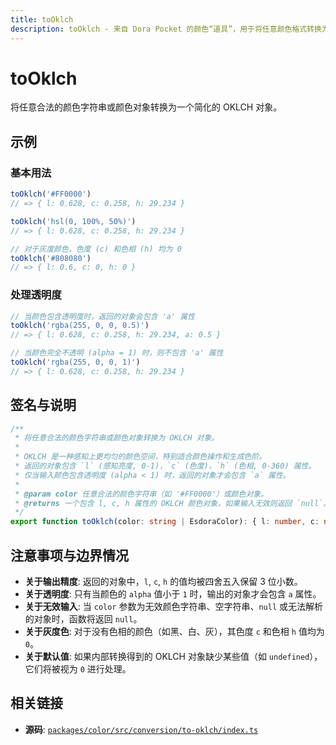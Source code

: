 ```yaml
---
title: toOklch
description: toOklch - 来自 Dora Pocket 的颜色“道具”，用于将任意颜色格式转换为 OKLCH 对象。
---
```


# toOklch

<!-- 1. 简介：一句话核心功能描述 -->

将任意合法的颜色字符串或颜色对象转换为一个简化的 OKLCH 对象。

<!-- 2. 示例：由核心功能和从测试用例中提炼的场景组成 -->

## 示例

### 基本用法

```typescript
toOklch('#FF0000')
// => { l: 0.628, c: 0.258, h: 29.234 }

toOklch('hsl(0, 100%, 50%)')
// => { l: 0.628, c: 0.258, h: 29.234 }

// 对于灰度颜色，色度 (c) 和色相 (h) 均为 0
toOklch('#808080')
// => { l: 0.6, c: 0, h: 0 }
```

### 处理透明度

```typescript
// 当颜色包含透明度时，返回的对象会包含 'a' 属性
toOklch('rgba(255, 0, 0, 0.5)')
// => { l: 0.628, c: 0.258, h: 29.234, a: 0.5 }

// 当颜色完全不透明 (alpha = 1) 时，则不包含 'a' 属性
toOklch('rgba(255, 0, 0, 1)')
// => { l: 0.628, c: 0.258, h: 29.234 }
```

<!-- 3. 签名与说明：合并了签名、参数、返回值的唯一技术核心 -->

## 签名与说明

```typescript
/**
 * 将任意合法的颜色字符串或颜色对象转换为 OKLCH 对象。
 *
 * OKLCH 是一种感知上更均匀的颜色空间，特别适合颜色操作和生成色阶。
 * 返回的对象包含 `l` (感知亮度, 0-1)，`c` (色度)，`h` (色相, 0-360) 属性。
 * 仅当输入颜色包含透明度 (alpha < 1) 时，返回的对象才会包含 `a` 属性。
 *
 * @param color 任意合法的颜色字符串（如 '#FF0000'）或颜色对象。
 * @returns 一个包含 l, c, h 属性的 OKLCH 颜色对象，如果输入无效则返回 `null`。
 */
export function toOklch(color: string | EsdoraColor): { l: number, c: number, h: number, a?: number } | null
```

<!-- 4. 注意事项与边界情况：建立用户信任 -->

## 注意事项与边界情况

- **关于输出精度**: 返回的对象中，`l`, `c`, `h` 的值均被四舍五入保留 3 位小数。
- **关于透明度**: 只有当颜色的 `alpha` 值小于 `1` 时，输出的对象才会包含 `a` 属性。
- **关于无效输入**: 当 `color` 参数为无效颜色字符串、空字符串、`null` 或无法解析的对象时，函数将返回 `null`。
- **关于灰度色**: 对于没有色相的颜色（如黑、白、灰），其色度 `c` 和色相 `h` 值均为 `0`。
- **关于默认值**: 如果内部转换得到的 OKLCH 对象缺少某些值（如 `undefined`），它们将被视为 `0` 进行处理。

<!-- 5. 相关链接：提供相关函数及源码的链接 -->

## 相关链接

- **源码**: [`packages/color/src/conversion/to-oklch/index.ts`](https://github.com/esdora-js/esdora/blob/main/packages/color/src/conversion/to-oklch/index.ts)

